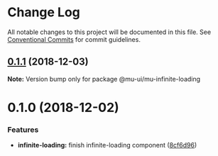 # Change Log

All notable changes to this project will be documented in this file.
See [Conventional Commits](https://conventionalcommits.org) for commit guidelines.

## [0.1.1](https://github.com/mu-ui/mu-ui/compare/@mu-ui/mu-infinite-loading@0.1.0...@mu-ui/mu-infinite-loading@0.1.1) (2018-12-03)

**Note:** Version bump only for package @mu-ui/mu-infinite-loading





# 0.1.0 (2018-12-02)


### Features

* **infinite-loading:** finish infinite-loading component ([8cf6d96](https://github.com/mu-ui/mu-ui/commit/8cf6d96))
